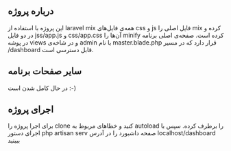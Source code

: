 ## درباره پروژه
این پروژه با استفاده از laravel mix همه‌ی فایل‌های css و js فایل اصلی را mix کرده و در دو فایل jss/app.js و css/app.css آن‌ها را minify کرده است. صفحه‌ی اصلی برنامه در پوشه views و در شاخه‌ی admin با نام master.blade.php قرار دارد که در مسیر /dashboard قابل دسترسی است.

## سایر صفحات برنامه
در حال کامل شدن است :-)

## اجرای پروژه
برای اجرا پروژه را clone کنید و خطاهای مربوط به autoload را برطرف کرده. سپس با اجرای دستور php artisan serv صفحه داشبورد را در آدرس localhost/dashboard ببینید

